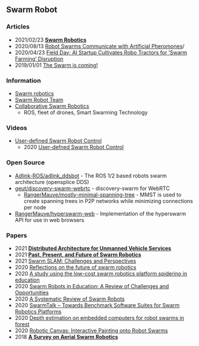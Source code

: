 ## Swarm Robot


### Articles
- 2021/02/23 [**Swarm Robotics**](https://medium.com/the-treatise/swarm-robotics-81091720df94)
- 2020/08/13 [Robot Swarms Communicate with Artificial Pheromones](https://sitn.hms.harvard.edu/flash/2020/robot-swarms-communicate-with-artificial-pheromones/)/
- 2020/04/23 [Field Day: AI Startup Cultivates Robo Tractors for ‘Swarm Farming’ Disruption](https://blogs.nvidia.com/blog/2020/04/23/rabbit-tractors-swarm-farming/)
- 2019/01/01 [The Swarm is coming!](https://momath.org/home/robot-swarm/)


### Information
- [Swarm robotics](https://en.wikipedia.org/wiki/Swarm_robotics)
- [Swarm Robot Team](http://www.jaist.ac.jp/robot/research/swarmrobot/swarmrobot.php)
- [Collaborative Swarm Robotics](https://www.humanitas.io/collaborative-robotics)
    - ROS, fleet of drones, Smart Swarming Technology


### Videos
- [User-defined Swarm Robot Control](https://www.youtube.com/watch?v=RfzAkW34J78)
    - 2020 [User-defned Swarm Robot Control](http://shape.stanford.edu/research/SwarmControl/SwarmControl.pdf)


### Open Source
- [Adlink-ROS/adlink_ddsbot](https://github.com/Adlink-ROS/adlink_ddsbot) - The ROS 1/2 based robots swarm architecture (opensplice DDS)
- [geut/discovery-swarm-webrtc](https://github.com/geut/discovery-swarm-webrtc) - discovery-swarm for WebRTC
    - [RangerMauve/mostly-minimal-spanning-tree](https://github.com/RangerMauve/mostly-minimal-spanning-tree) - MMST is used to create spanning trees in P2P networks while minimizing connections per node
- [RangerMauve/hyperswarm-web](https://github.com/RangerMauve/hyperswarm-web) - Implementation of the hyperswarm API for use in web browsers


### Papers
- 2021 [**Distributed Architecture for Unmanned Vehicle Services**](https://www.mdpi.com/1424-8220/20/17/4836/pdf)
- 2021 [**Past, Present, and Future of Swarm Robotics**](https://arxiv.org/abs/2101.00671)
- 2021 [Swarm SLAM: Challenges and Perspectives](https://www.frontiersin.org/articles/10.3389/frobt.2021.618268/full)
- 2020 [Reflections on the future of swarm robotics](https://robotics.sciencemag.org/content/5/49/eabe4385)
- 2020 [A study using the low-cost swarm robotics platform spiderino in education](https://www.sciencedirect.com/science/article/pii/S2666557320300033)
- 2020 [Swarm Robots in Education: A Review of Challenges and Opportunities](https://dl.acm.org/doi/abs/10.1145/3406499.3418755)
- 2020 [A Systematic Review of Swarm Robots](https://www.journalcjast.com/index.php/CJAST/article/view/30719)
- 2020 [SwarmTalk – Towards Benchmark Software Suites for Swarm Robotics Platforms](https://robotics.northwestern.edu/documents/publications/2020aamas_yzhang.pdf)
- 2020 [Depth estimation on embedded computers for robot swarms in forest](https://arxiv.org/abs/2012.02907)
- 2020 [Robotic Canvas: Interactive Painting onto Robot Swarms](https://direct.mit.edu/isal/proceedings/isal2020/32/163/98452)
- 2018 [**A Survey on Aerial Swarm Robotics**](https://authors.library.caltech.edu/87925/1/tro-aerial-robotics_final.pdf)



